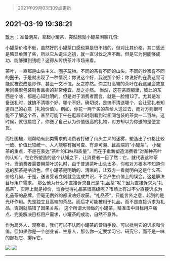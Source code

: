 > 2021年09月03日09点更新
<link rel="stylesheet" href="https://cdn.jsdelivr.net/gh/taotie6/sampleJSON@main/css/photo_show.css">


 ## 2021-03-19 19:38:21 

 [㪚木](https://www.coolapk.com/feed/25659649?shareKey=NTJmNzdmZjZlZjRmNjEzMTc3ZDI~) ：准备泡茶，拿起小罐茶，突然想就小罐茶闲聊几句:

小罐茶价格不低，虽然好的小罐茶口感也算是很不错的，但对比其价格，其口感还是略显单薄了些，所以它从诞生之初，就一直讨伐之声不断。但是它为何能够成功、能够赚到钱呢？这得从传统茶叶市场来看。

茶叶，一直都是山头主义、圈子玩物<!--break-->。不同的茶有不同的山头，不同的炒家有不同的圈子，于是就出现了一种情况：你说这个好，我说那个好；你说好的在我这里可能就被说成是炒作、甚至一文不值，反之亦然。你主打高端的茶叶在我这里会故意用同类型包装销售且卖的非常便宜，反之亦然。
当然，这在茶商那里，彼此的东西是个啥，都是心知肚明的。但是对于消费者而言，就是一脸懵13了。尤其是准备送礼时，就搞不清哪个好、哪个不好。确切说，是搞不清送哪个，会让受礼者知道自己的心意（礼物价值）。例如，你花一两千买的茶给人送过去，而对方则很可能不了解这个茶，甚至可能下午在逛超市时刚看到过相同包装的茶卖一二百块。这时候，就很尴尬了，你送了自己认为价值很高的礼物，对方却以为你送的是便宜货。

而杜国楹，则帮助有此类需求的消费者打破了山头主义的迷雾，塑造出了价格比较一致、价值比较统一、人人能够有据可查、有源可溯、且高端的“小罐茶”。
小罐茶的重点，不是在表达“茶叶的口味和质量”，而在于重新塑造消费者“对某种茶叶的认知”。在它所塑造的这个认知之下，让消费者一目了然：它，就代表这种茶叶。当消费者需要用茶叶送礼时，由于普通茶叶山头太多，你和对方根本不知道你送的那茶是啥货色，但小罐茶是明确的、清晰的，让双方一看就明白这是什么茶、价格几何，于是，送者受者立刻就会达成共识，不会产生价值上的误会。这是解决目标用户需求。
那么他为什么不直接诉求自己是“礼品茶”呢？因为直接诉求为“礼品茶”，实际上就是掉价，谁会觉得礼品茶很高级呢？市场上有过不少直接诉求为礼品茶的品牌，但毫无例外的都没啥好收获。“礼品茶”，只能言外之意，起到的是光环作用。先是独立且高端的茶品，而后才可能被用于礼品，而不是直接诉求为礼品，否则就搞错了因果关系。
这个所谓大师做的小罐茶，精准击中目标用户痛点、完美解决目标用户需求，小罐茶的成功，自然不意外。

作为局外人、观察者，我们可以不认同小罐茶的营销手段、可以批判它的诉求和价值。但如果你是一个创业者、生意人，那么你一定要学习它、研究它，而不是一味的鄙视它、排斥它。 

<div class="album">
<img class="img-item" src="http://image.coolapk.com/feed/2021/0319/19/1081091_ef9dd775_3900_2652@3325x2494.jpeg" />
<img class="img-item" src="http://image.coolapk.com/feed/2021/0319/19/1081091_7d725ab1_3900_2653@3325x2494.jpeg" />
</div>

 ------- 

